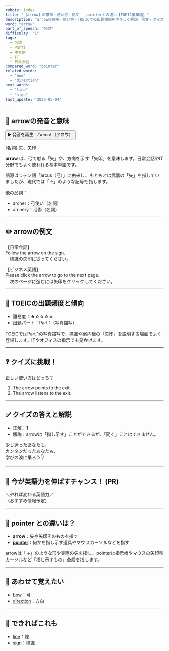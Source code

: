 ```yaml
---
robots: index
title: "【arrow】の意味・使い方・例文 ― pointerとの違い【TOEIC英単語】"
description: "arrowの意味・使い方・TOEICでの出題傾向をやさしく解説。例文・クイズ付きでpointerとの違いもわかりやすく学べます。"
word: "arrow"
part_of_speech: "名詞"
difficulty: "1"
tags:
  - 名詞
  - Part1
  - 中立的
  - IT
  - 日常会話
compared_word: "pointer"
related_words:
  - "bow"
  - "direction"
next_words:
  - "line"
  - "sign"
last_update: "2025-05-04"
---
```


## 🔰 arrowの発音と意味

<button class="play-audio" onclick="playTTS('arrow')">
  <span class="play-audio-main">
    ▶️ 発音を再生　/ˈæroʊ/
  </span>
  <span class="play-audio-sub">
    （アロウ）
  </span>
</button>

[名詞] 矢、矢印

**arrow** は、弓で射る「矢」や、方向を示す「矢印」を意味します。日常会話やIT分野でもよく使われる基本単語です。

語源はラテン語「arcus（弓）」に由来し、もともとは武器の「矢」を指していましたが、現代では「→」のような記号も指します。

他の品詞：  
- archer：弓使い（名詞）
- archery：弓術（名詞）

---

## ✏️ arrowの例文

【日常会話】  
Follow the arrow on the sign.  
　標識の矢印に従ってください。

【ビジネス英語】  
Please click the arrow to go to the next page.  
　次のページに進むには矢印をクリックしてください。

---

## 🎯 TOEICの出題頻度と傾向

- 難易度：★☆☆☆☆
- 出題パート：Part 1（写真描写）

TOEICではPart 1の写真描写で、標識や案内板の「矢印」を説明する場面でよく登場します。ITやオフィスの指示でも見かけます。

---

## ❓ クイズに挑戦！

正しい使い方はどっち？

1. The arrow points to the exit.  
2. The arrow listens to the exit.

---

## ✅ クイズの答えと解説

- 正解：**1**
- 解説：arrowは「指し示す」ことができるが、「聞く」ことはできません。

少し迷ったあなたも、  
カンタンだったあなたも、  
学びの波に乗ろう👇️

---

## 🚀 今が英語力を伸ばすチャンス！ (PR)

<div class="info-center">
＼やれば変わる英語力／<br>  
（おすすめ情報予定）
</div>

---

## 🤔  pointer との違いは？

- **arrow**：矢や矢印そのものを指す
- **[pointer](/word/pointer)**：何かを指し示す道具やマウスカーソルなどを指す

arrowは「→」のような形や実際の矢を指し、pointerは指示棒やマウスの矢印型カーソルなど「指し示すもの」全般を指します。

---

## 🧩 あわせて覚えたい

- [bow](/word/bow)：弓
- [direction](/word/direction)：方向

---

## 📖 できればこれも

- [line](/word/line)：線
- [sign](/word/sign)：標識

<!-- cvid: aid01_bid28 -->
